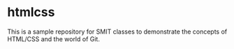 # htmlcss
This is a sample repository for SMIT classes to demonstrate the concepts of HTML/CSS and the world of Git.
